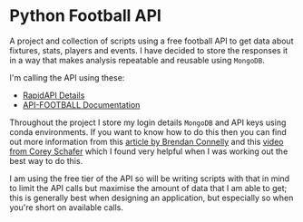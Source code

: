 # Python Football API

A project and collection of scripts using a free football API to get data about fixtures, stats, players and events. I have decided to store the responses it in a way that makes analysis repeatable and reusable using `MongoDB`. 


I'm calling the API using these:
* [RapidAPI Details](https://rapidapi.com/api-sports/api/api-football/details)  
* [API-FOOTBALL Documentation](https://www.api-football.com/documentation)

Throughout the project I store my login details `MongoDB` and API keys using conda environments. If you want to know how to do this then you can find out more information from this [article by Brendan Connelly](https://towardsdatascience.com/how-to-hide-your-api-keys-in-python-fb2e1a61b0a0) and this [video from Corey Schafer](https://www.youtube.com/watch?v=IolxqkL7cD8) which I found very helpful when I was working out the best way to do this.  

I am using the free tier of the API so will be writing scripts with that in mind to limit the API calls but maximise the amount of data that I am able to get; this is generally best when designing an application, but especially so when you're short on available calls. 
